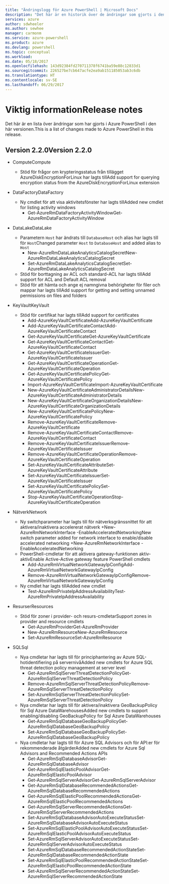 ```yaml
---
title: "Ändringslogg för Azure PowerShell | Microsoft Docs"
description: "Det här är en historik över de ändringar som gjorts i den senaste versionen av Azure PowerShell."
services: azure
author: sdwheeler
ms.author: sewhee
manager: carmonm
ms.service: azure-powershell
ms.product: azure
ms.devlang: powershell
ms.topic: conceptual
ms.workload: 
ms.date: 05/18/2017
ms.openlocfilehash: 143d92384fd270711378f6741ba59e88c12833d1
ms.sourcegitcommit: 226527be7cb647acfe2ea9ab151185053ab3c6db
ms.translationtype: HT
ms.contentlocale: sv-SE
ms.lasthandoff: 06/29/2017
---
```

# <a name="release-notes"></a><span data-ttu-id="14da0-103">Viktig information</span><span class="sxs-lookup"><span data-stu-id="14da0-103">Release notes</span></span>

<span data-ttu-id="14da0-104">Det här är en lista över ändringar som har gjorts i Azure PowerShell i den här versionen.</span><span class="sxs-lookup"><span data-stu-id="14da0-104">This is a list of changes made to Azure PowerShell in this release.</span></span>

## <a name="version-220"></a><span data-ttu-id="14da0-105">Version 2.2.0</span><span class="sxs-lookup"><span data-stu-id="14da0-105">Version 2.2.0</span></span>
* <span data-ttu-id="14da0-106">Compute</span><span class="sxs-lookup"><span data-stu-id="14da0-106">Compute</span></span>
  - <span data-ttu-id="14da0-107">Stöd för frågor om krypteringsstatus från tillägget AzureDiskEncryptionForLinux har lagts till</span><span class="sxs-lookup"><span data-stu-id="14da0-107">Add support for querying encryption status from the AzureDiskEncryptionForLinux extension</span></span>
* <span data-ttu-id="14da0-108">DataFactory</span><span class="sxs-lookup"><span data-stu-id="14da0-108">DataFactory</span></span>
  - <span data-ttu-id="14da0-109">Ny cmdlet för att visa aktivitetsfönster har lagts till</span><span class="sxs-lookup"><span data-stu-id="14da0-109">Added new cmdlet for listing activity windows</span></span>
    + <span data-ttu-id="14da0-110">Get-AzureRmDataFactoryActivityWindow</span><span class="sxs-lookup"><span data-stu-id="14da0-110">Get-AzureRmDataFactoryActivityWindow</span></span>
* <span data-ttu-id="14da0-111">DataLake</span><span class="sxs-lookup"><span data-stu-id="14da0-111">DataLake</span></span>
  - <span data-ttu-id="14da0-112">Parametern `Host` har ändrats till `DatabaseHost` och alias har lagts till för `Host`</span><span class="sxs-lookup"><span data-stu-id="14da0-112">Changed parameter `Host` to `DatabaseHost` and added alias to `Host`</span></span>
    + <span data-ttu-id="14da0-113">New-AzureRmDataLakeAnalyticsCatalogSecret</span><span class="sxs-lookup"><span data-stu-id="14da0-113">New-AzureRmDataLakeAnalyticsCatalogSecret</span></span>
    + <span data-ttu-id="14da0-114">Set-AzureRmDataLakeAnalyticsCatalogSecret</span><span class="sxs-lookup"><span data-stu-id="14da0-114">Set-AzureRmDataLakeAnalyticsCatalogSecret</span></span>
  - <span data-ttu-id="14da0-115">Stöd för borttagning av ACL och standard-ACL har lagts till</span><span class="sxs-lookup"><span data-stu-id="14da0-115">Add support for ACL and Default ACL removal</span></span>
  - <span data-ttu-id="14da0-116">Stöd för att hämta och ange ej namngivna behörigheter för filer och mappar har lagts till</span><span class="sxs-lookup"><span data-stu-id="14da0-116">Add support for getting and setting unnamed permissions on files and folders</span></span>
* <span data-ttu-id="14da0-117">KeyVault</span><span class="sxs-lookup"><span data-stu-id="14da0-117">KeyVault</span></span>
  - <span data-ttu-id="14da0-118">Stöd för certifikat har lagts till</span><span class="sxs-lookup"><span data-stu-id="14da0-118">Add support for certificates</span></span>
    + <span data-ttu-id="14da0-119">Add-AzureKeyVaultCertificate</span><span class="sxs-lookup"><span data-stu-id="14da0-119">Add-AzureKeyVaultCertificate</span></span>
    + <span data-ttu-id="14da0-120">Add-AzureKeyVaultCertificateContact</span><span class="sxs-lookup"><span data-stu-id="14da0-120">Add-AzureKeyVaultCertificateContact</span></span>
    + <span data-ttu-id="14da0-121">Get-AzureKeyVaultCertificate</span><span class="sxs-lookup"><span data-stu-id="14da0-121">Get-AzureKeyVaultCertificate</span></span>
    + <span data-ttu-id="14da0-122">Get-AzureKeyVaultCertificateContact</span><span class="sxs-lookup"><span data-stu-id="14da0-122">Get-AzureKeyVaultCertificateContact</span></span>
    + <span data-ttu-id="14da0-123">Get-AzureKeyVaultCertificateIssuer</span><span class="sxs-lookup"><span data-stu-id="14da0-123">Get-AzureKeyVaultCertificateIssuer</span></span>
    + <span data-ttu-id="14da0-124">Get-AzureKeyVaultCertificateOperation</span><span class="sxs-lookup"><span data-stu-id="14da0-124">Get-AzureKeyVaultCertificateOperation</span></span>
    + <span data-ttu-id="14da0-125">Get-AzureKeyVaultCertificatePolicy</span><span class="sxs-lookup"><span data-stu-id="14da0-125">Get-AzureKeyVaultCertificatePolicy</span></span>
    + <span data-ttu-id="14da0-126">Import-AzureKeyVaultCertificate</span><span class="sxs-lookup"><span data-stu-id="14da0-126">Import-AzureKeyVaultCertificate</span></span>
    + <span data-ttu-id="14da0-127">New-AzureKeyVaultCertificateAdministratorDetails</span><span class="sxs-lookup"><span data-stu-id="14da0-127">New-AzureKeyVaultCertificateAdministratorDetails</span></span>
    + <span data-ttu-id="14da0-128">New-AzureKeyVaultCertificateOrganizationDetails</span><span class="sxs-lookup"><span data-stu-id="14da0-128">New-AzureKeyVaultCertificateOrganizationDetails</span></span>
    + <span data-ttu-id="14da0-129">New-AzureKeyVaultCertificatePolicy</span><span class="sxs-lookup"><span data-stu-id="14da0-129">New-AzureKeyVaultCertificatePolicy</span></span>
    + <span data-ttu-id="14da0-130">Remove-AzureKeyVaultCertificate</span><span class="sxs-lookup"><span data-stu-id="14da0-130">Remove-AzureKeyVaultCertificate</span></span>
    + <span data-ttu-id="14da0-131">Remove-AzureKeyVaultCertificateContact</span><span class="sxs-lookup"><span data-stu-id="14da0-131">Remove-AzureKeyVaultCertificateContact</span></span>
    + <span data-ttu-id="14da0-132">Remove-AzureKeyVaultCertificateIssuer</span><span class="sxs-lookup"><span data-stu-id="14da0-132">Remove-AzureKeyVaultCertificateIssuer</span></span>
    + <span data-ttu-id="14da0-133">Remove-AzureKeyVaultCertificateOperation</span><span class="sxs-lookup"><span data-stu-id="14da0-133">Remove-AzureKeyVaultCertificateOperation</span></span>
    + <span data-ttu-id="14da0-134">Set-AzureKeyVaultCertificateAttribute</span><span class="sxs-lookup"><span data-stu-id="14da0-134">Set-AzureKeyVaultCertificateAttribute</span></span>
    + <span data-ttu-id="14da0-135">Set-AzureKeyVaultCertificateIssuer</span><span class="sxs-lookup"><span data-stu-id="14da0-135">Set-AzureKeyVaultCertificateIssuer</span></span>
    + <span data-ttu-id="14da0-136">Set-AzureKeyVaultCertificatePolicy</span><span class="sxs-lookup"><span data-stu-id="14da0-136">Set-AzureKeyVaultCertificatePolicy</span></span>
    + <span data-ttu-id="14da0-137">Stop-AzureKeyVaultCertificateOperation</span><span class="sxs-lookup"><span data-stu-id="14da0-137">Stop-AzureKeyVaultCertificateOperation</span></span>
* <span data-ttu-id="14da0-138">Nätverk</span><span class="sxs-lookup"><span data-stu-id="14da0-138">Network</span></span>

  - <span data-ttu-id="14da0-139">Ny switchparameter har lagts till för nätverksgränssnittet för att aktivera/inaktivera accelererat nätverk +New-AzureRmNetworkInterface -EnableAcceleratedNetworking</span><span class="sxs-lookup"><span data-stu-id="14da0-139">New switch parameter added for network interface to enable/disable accelerated networking +New-AzureRmNetworkInterface -EnableAcceleratedNetworking</span></span>
  - <span data-ttu-id="14da0-140">PowerShell-cmdletar för att aktivera gateway-funktionen aktiv-aktiv</span><span class="sxs-lookup"><span data-stu-id="14da0-140">Enable Active-Active gateway feature PowerShell cmdlets</span></span>
    + <span data-ttu-id="14da0-141">Add-AzureRmVirtualNetworkGatewayIpConfig</span><span class="sxs-lookup"><span data-stu-id="14da0-141">Add-AzureRmVirtualNetworkGatewayIpConfig</span></span>
    + <span data-ttu-id="14da0-142">Remove-AzureRmVirtualNetworkGatewayIpConfig</span><span class="sxs-lookup"><span data-stu-id="14da0-142">Remove-AzureRmVirtualNetworkGatewayIpConfig</span></span>
  - <span data-ttu-id="14da0-143">Ny cmdlet har lagts till</span><span class="sxs-lookup"><span data-stu-id="14da0-143">Added new cmdlet</span></span>
    + <span data-ttu-id="14da0-144">Test-AzureRmPrivateIpAddressAvailability</span><span class="sxs-lookup"><span data-stu-id="14da0-144">Test-AzureRmPrivateIpAddressAvailability</span></span>
* <span data-ttu-id="14da0-145">Resurser</span><span class="sxs-lookup"><span data-stu-id="14da0-145">Resources</span></span>
  - <span data-ttu-id="14da0-146">Stöd för zoner i provider- och resurs-cmdletar</span><span class="sxs-lookup"><span data-stu-id="14da0-146">Support zones in provider and resource cmdlets</span></span>
    + <span data-ttu-id="14da0-147">Get-AzureRmProvider</span><span class="sxs-lookup"><span data-stu-id="14da0-147">Get-AzureRmProvider</span></span>
    + <span data-ttu-id="14da0-148">New-AzureRmResource</span><span class="sxs-lookup"><span data-stu-id="14da0-148">New-AzureRmResource</span></span>
    + <span data-ttu-id="14da0-149">Set-AzureRmResource</span><span class="sxs-lookup"><span data-stu-id="14da0-149">Set-AzureRmResource</span></span>
* <span data-ttu-id="14da0-150">SQL</span><span class="sxs-lookup"><span data-stu-id="14da0-150">Sql</span></span>
  - <span data-ttu-id="14da0-151">Nya cmdletar har lagts till för principhantering av Azure SQL-hotidentifiering på servernivå</span><span class="sxs-lookup"><span data-stu-id="14da0-151">Added new cmdlets for Azure SQL threat detection policy management at server level</span></span>
    + <span data-ttu-id="14da0-152">Get-AzureRmSqlServerThreatDetectionPolicy</span><span class="sxs-lookup"><span data-stu-id="14da0-152">Get-AzureRmSqlServerThreatDetectionPolicy</span></span>
    + <span data-ttu-id="14da0-153">Remove-AzureRmSqlServerThreatDetectionPolicy</span><span class="sxs-lookup"><span data-stu-id="14da0-153">Remove-AzureRmSqlServerThreatDetectionPolicy</span></span>
    + <span data-ttu-id="14da0-154">Set-AzureRmSqlServerThreatDetectionPolicy</span><span class="sxs-lookup"><span data-stu-id="14da0-154">Set-AzureRmSqlServerThreatDetectionPolicy</span></span>
  - <span data-ttu-id="14da0-155">Nya cmdletar har lagts till för aktivera/inaktivera GeoBackupPolicy för Sql Azure DataWarehouses</span><span class="sxs-lookup"><span data-stu-id="14da0-155">Added new cmdlets to support enabling/disabling GeoBackupPolicy for Sql Azure DataWarehouses</span></span>
    + <span data-ttu-id="14da0-156">Get-AzureRmSqlDatabaseGeoBackupPolicy</span><span class="sxs-lookup"><span data-stu-id="14da0-156">Get-AzureRmSqlDatabaseGeoBackupPolicy</span></span>
    + <span data-ttu-id="14da0-157">Set-AzureRmSqlDatabaseGeoBackupPolicy</span><span class="sxs-lookup"><span data-stu-id="14da0-157">Set-AzureRmSqlDatabaseGeoBackupPolicy</span></span>
  - <span data-ttu-id="14da0-158">Nya cmdletar har lagts till för Azure SQL Advisors och för API:er för rekommenderade åtgärder</span><span class="sxs-lookup"><span data-stu-id="14da0-158">Added new cmdlets for Azure Sql Advisors and Recommended Actions APIs</span></span>
    + <span data-ttu-id="14da0-159">Get-AzureRmSqlDatabaseAdvisor</span><span class="sxs-lookup"><span data-stu-id="14da0-159">Get-AzureRmSqlDatabaseAdvisor</span></span>
    + <span data-ttu-id="14da0-160">Get-AzureRmSqlElasticPoolAdvisor</span><span class="sxs-lookup"><span data-stu-id="14da0-160">Get-AzureRmSqlElasticPoolAdvisor</span></span>
    + <span data-ttu-id="14da0-161">Get-AzureRmSqlServerAdvisor</span><span class="sxs-lookup"><span data-stu-id="14da0-161">Get-AzureRmSqlServerAdvisor</span></span>
    + <span data-ttu-id="14da0-162">Get-AzureRmSqlDatabaseRecommendedActions</span><span class="sxs-lookup"><span data-stu-id="14da0-162">Get-AzureRmSqlDatabaseRecommendedActions</span></span>
    + <span data-ttu-id="14da0-163">Get-AzureRmSqlElasticPoolRecommendedActions</span><span class="sxs-lookup"><span data-stu-id="14da0-163">Get-AzureRmSqlElasticPoolRecommendedActions</span></span>
    + <span data-ttu-id="14da0-164">Get-AzureRmSqlServerRecommendedActions</span><span class="sxs-lookup"><span data-stu-id="14da0-164">Get-AzureRmSqlServerRecommendedActions</span></span>
    + <span data-ttu-id="14da0-165">Set-AzureRmSqlDatabaseAdvisorAutoExecuteStatus</span><span class="sxs-lookup"><span data-stu-id="14da0-165">Set-AzureRmSqlDatabaseAdvisorAutoExecuteStatus</span></span>
    + <span data-ttu-id="14da0-166">Set-AzureRmSqlElasticPoolAdvisorAutoExecuteStatus</span><span class="sxs-lookup"><span data-stu-id="14da0-166">Set-AzureRmSqlElasticPoolAdvisorAutoExecuteStatus</span></span>
    + <span data-ttu-id="14da0-167">Set-AzureRmSqlServerAdvisorAutoExecuteStatus</span><span class="sxs-lookup"><span data-stu-id="14da0-167">Set-AzureRmSqlServerAdvisorAutoExecuteStatus</span></span>
    + <span data-ttu-id="14da0-168">Set-AzureRmSqlDatabaseRecommendedActionState</span><span class="sxs-lookup"><span data-stu-id="14da0-168">Set-AzureRmSqlDatabaseRecommendedActionState</span></span>
    + <span data-ttu-id="14da0-169">Set-AzureRmSqlElasticPoolRecommendedActionState</span><span class="sxs-lookup"><span data-stu-id="14da0-169">Set-AzureRmSqlElasticPoolRecommendedActionState</span></span>
    + <span data-ttu-id="14da0-170">Set-AzureRmSqlServerRecommendedActionState</span><span class="sxs-lookup"><span data-stu-id="14da0-170">Set-AzureRmSqlServerRecommendedActionState</span></span>
